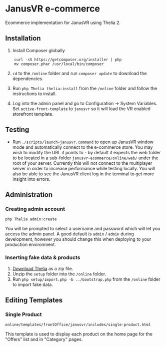 # JanusVR e-commerce

Ecommerce implementation for JanusVR using Thelia 2.

## Installation

1.  Install Composer globally

```
    curl -sS https://getcomposer.org/installer | php
    mv composer.phar /usr/local/bin/composer
```

2.  `cd` to the `/online` folder and run `composer update` to download the dependencies.

3.  Run `php Thelia thelia:install` from the `/online` folder and follow the instructions to install.

4.  Log into the admin panel and go to Configuration -> System Variables. Set `active-front-template` to `janusvr` so
    it will load the VR enabled storefront template.

## Testing

* Run `./scripts/launch-janusvr.command` to open up JanusVR window mode and automatically connect to the e-commerce
store. You may wish to modify the URL it points to - by default it expects the web folder to be located in a sub-folder
`janusvr-ecommerce/online/web/` under the root of your server. Currently this will not connect to the multiplayer server
in order to increase performance while testing locally. You will also be able to see the JanusVR client log in the
terminal to get more insight into errors.

## Administration

### Creating admin account

    php Thelia admin:create

You will be prompted to select a username and password which will let you access the admin panel. A good default is
`admin` / `admin` during development, however you should change this when deploying to your production environment.

### Inserting fake data & products

1.  [Download Thelia](http://thelia.net/#download) as a zip file.
2.  Unzip the `setup` folder into the `/online` folder.
3.  Run `php setup/import.php -b ../bootstrap.php` from the `/online` folder to import fake data.

## Editing Templates

### Single Product

`online/templates/frontOffice/janusvr/includes/single-product.html`

This template is used to display each product on the home page for the "Offers" list and in "Category" pages.
